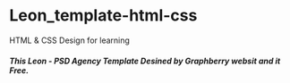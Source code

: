 # Leon_template-html-css
HTML &amp; CSS Design for learning
##### This Leon - PSD Agency Template Desined by Graphberry websit and it Free.
